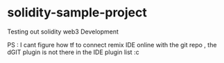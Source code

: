 # solidity-sample-project
Testing out solidity web3 Development

PS : I cant figure how tf to connect remix IDE online with the git repo , the dGIT plugin is not there in the IDE plugin list :c
